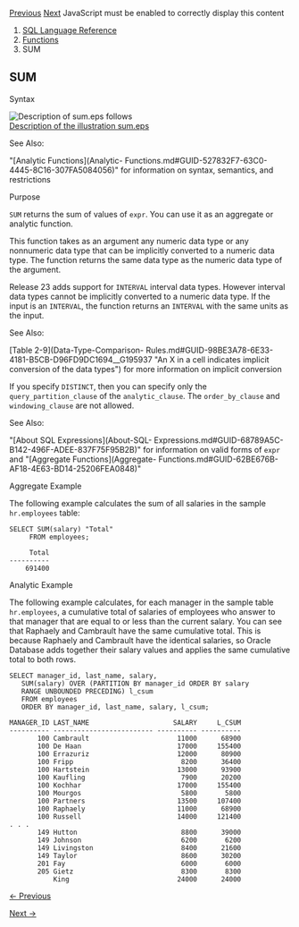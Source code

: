 [Previous](SUBSTR.md) [Next](SYS_CONNECT_BY_PATH.md) JavaScript must be
enabled to correctly display this content

  1. [SQL Language Reference ](index.md)
  2. [Functions](Functions.md)
  3. SUM 

## SUM

Syntax

![Description of sum.eps
follows](https://docs.oracle.com/en/database/oracle/oracle-database/23/sqlrf/img/sum.gif)  
[Description of the illustration sum.eps](img_text/sum.md)

See Also:

"[Analytic Functions](Analytic-
Functions.md#GUID-527832F7-63C0-4445-8C16-307FA5084056)" for information on
syntax, semantics, and restrictions

Purpose

`SUM` returns the sum of values of `expr`. You can use it as an aggregate or
analytic function.

This function takes as an argument any numeric data type or any nonnumeric
data type that can be implicitly converted to a numeric data type. The
function returns the same data type as the numeric data type of the argument.

Release 23 adds support for `INTERVAL` interval data types. However interval
data types cannot be implicitly converted to a numeric data type. If the input
is an `INTERVAL`, the function returns an `INTERVAL` with the same units as
the input.

See Also:

[Table 2-9](Data-Type-Comparison-
Rules.md#GUID-98BE3A78-6E33-4181-B5CB-D96FD9DC1694__G195937 "An X in a cell
indicates implicit conversion of the data types") for more information on
implicit conversion

If you specify `DISTINCT`, then you can specify only the
`query_partition_clause` of the `analytic_clause`. The `order_by_clause` and
`windowing_clause` are not allowed.

See Also:

"[About SQL Expressions](About-SQL-
Expressions.md#GUID-68789A5C-B142-496F-ADEE-837F75F95B2B)" for information
on valid forms of `expr` and "[Aggregate Functions](Aggregate-
Functions.md#GUID-62BE676B-AF18-4E63-BD14-25206FEA0848)"

Aggregate Example

The following example calculates the sum of all salaries in the sample
`hr.employees` table:

    
    
    SELECT SUM(salary) "Total"
         FROM employees;
     
         Total
    ----------
        691400

Analytic Example

The following example calculates, for each manager in the sample table
`hr.employees`, a cumulative total of salaries of employees who answer to that
manager that are equal to or less than the current salary. You can see that
Raphaely and Cambrault have the same cumulative total. This is because
Raphaely and Cambrault have the identical salaries, so Oracle Database adds
together their salary values and applies the same cumulative total to both
rows.

    
    
    SELECT manager_id, last_name, salary,
       SUM(salary) OVER (PARTITION BY manager_id ORDER BY salary
       RANGE UNBOUNDED PRECEDING) l_csum
       FROM employees
       ORDER BY manager_id, last_name, salary, l_csum;
    
    MANAGER_ID LAST_NAME                     SALARY     L_CSUM
    ---------- ------------------------- ---------- ----------
           100 Cambrault                      11000      68900
           100 De Haan                        17000     155400
           100 Errazuriz                      12000      80900
           100 Fripp                           8200      36400
           100 Hartstein                      13000      93900
           100 Kaufling                        7900      20200
           100 Kochhar                        17000     155400
           100 Mourgos                         5800       5800
           100 Partners                       13500     107400
           100 Raphaely                       11000      68900
           100 Russell                        14000     121400
    . . .
           149 Hutton                          8800      39000
           149 Johnson                         6200       6200
           149 Livingston                      8400      21600
           149 Taylor                          8600      30200
           201 Fay                             6000       6000
           205 Gietz                           8300       8300
               King                           24000      24000


[← Previous](SUBSTR.md)

[Next →](SYS_CONNECT_BY_PATH.md)
